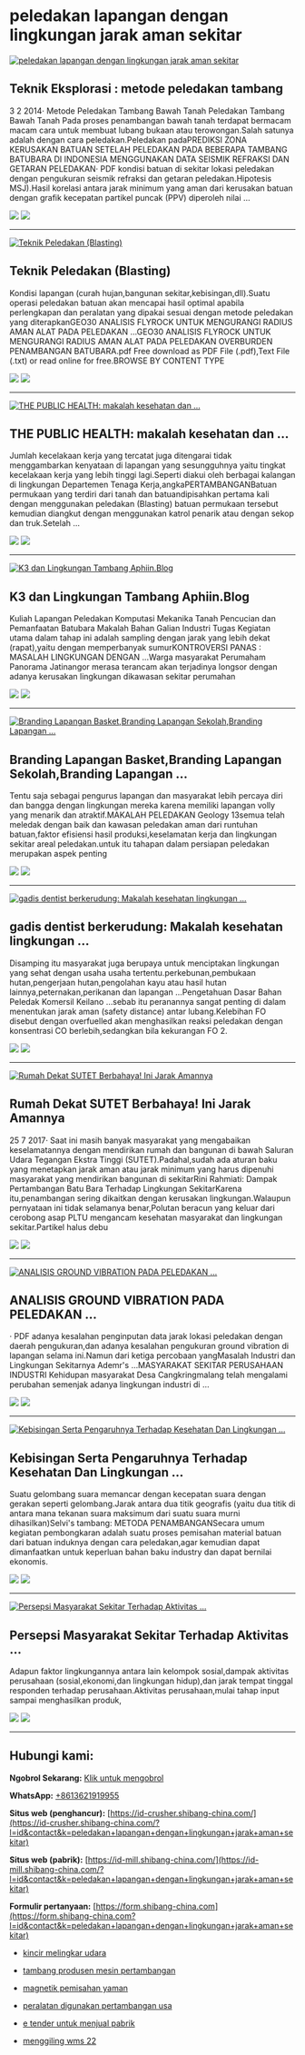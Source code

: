 # peledakan lapangan dengan lingkungan jarak aman sekitar

<a href="https://swt.shibang-china.com/?l=id&img&k=peledakan+lapangan+dengan+lingkungan+jarak+aman+sekitar" target="_blank">![peledakan lapangan dengan lingkungan jarak aman sekitar](http://static.shibang-china.com/all-800x300/236.jpg)</a>

## Teknik Eksplorasi : metode peledakan tambang
3 2 2014· Metode Peledakan Tambang Bawah Tanah Peledakan Tambang Bawah Tanah Pada proses penambangan bawah tanah terdapat bermacam macam cara untuk membuat lubang bukaan atau terowongan.Salah satunya adalah dengan cara peledakan.Peledakan padaPREDIKSI ZONA KERUSAKAN BATUAN SETELAH PELEDAKAN PADA BEBERAPA TAMBANG BATUBARA DI INDONESIA MENGGUNAKAN DATA SEISMIK REFRAKSI DAN GETARAN PELEDAKAN· PDF kondisi batuan di sekitar lokasi peledakan dengan pengukuran seismik refraksi dan getaran peledakan.Hipotesis MSJ).Hasil korelasi antara jarak minimum yang aman dari kerusakan batuan dengan grafik kecepatan partikel puncak (PPV) diperoleh nilai …


<a href="https://whatsapp.shibangsoft.com/WhatsApp.php" target="_blank" title="WhatsApp">![](http://static.shibang-china.com/icon/whatsapp.png)</a> <a href="https://swt.shibang-china.com/?l=id&icon&k=peledakan+lapangan+dengan+lingkungan+jarak+aman+sekitar" target="_blank">![](http://static.shibang-china.com/icon/chat-id.png)</a>

---

<a href="https://swt.shibang-china.com/?l=id&img&k=peledakan+lapangan+dengan+lingkungan+jarak+aman+sekitar" target="_blank">![Teknik Peledakan (Blasting)](http://static.shibang-china.com/all-800x300/875.jpg)</a>

## Teknik Peledakan (Blasting)
Kondisi lapangan (curah hujan,bangunan sekitar,kebisingan,dll).Suatu operasi peledakan batuan akan mencapai hasil optimal apabila perlengkapan dan peralatan yang dipakai sesuai dengan metode peledakan yang diterapkanGEO30 ANALISIS FLYROCK UNTUK MENGURANGI RADIUS AMAN ALAT PADA PELEDAKAN …GEO30 ANALISIS FLYROCK UNTUK MENGURANGI RADIUS AMAN ALAT PADA PELEDAKAN OVERBURDEN PENAMBANGAN BATUBARA.pdf Free download as PDF File (.pdf),Text File (.txt) or read online for free.BROWSE BY CONTENT TYPE


<a href="https://whatsapp.shibangsoft.com/WhatsApp.php" target="_blank" title="WhatsApp">![](http://static.shibang-china.com/icon/whatsapp.png)</a> <a href="https://swt.shibang-china.com/?l=id&icon&k=peledakan+lapangan+dengan+lingkungan+jarak+aman+sekitar" target="_blank">![](http://static.shibang-china.com/icon/chat-id.png)</a>

---

<a href="https://swt.shibang-china.com/?l=id&img&k=peledakan+lapangan+dengan+lingkungan+jarak+aman+sekitar" target="_blank">![THE PUBLIC HEALTH: makalah kesehatan dan …](http://static.shibang-china.com/all-800x300/548.jpg)</a>

## THE PUBLIC HEALTH: makalah kesehatan dan …
Jumlah kecelakaan kerja yang tercatat juga ditengarai tidak menggambarkan kenyataan di lapangan yang sesungguhnya yaitu tingkat kecelakaan kerja yang lebih tinggi lagi.Seperti diakui oleh berbagai kalangan di lingkungan Departemen Tenaga Kerja,angkaPERTAMBANGANBatuan permukaan yang terdiri dari tanah dan batuandipisahkan pertama kali dengan menggunakan peledakan (Blasting) batuan permukaan tersebut kemudian diangkut dengan menggunakan katrol penarik atau dengan sekop dan truk.Setelah …


<a href="https://whatsapp.shibangsoft.com/WhatsApp.php" target="_blank" title="WhatsApp">![](http://static.shibang-china.com/icon/whatsapp.png)</a> <a href="https://swt.shibang-china.com/?l=id&icon&k=peledakan+lapangan+dengan+lingkungan+jarak+aman+sekitar" target="_blank">![](http://static.shibang-china.com/icon/chat-id.png)</a>

---

<a href="https://swt.shibang-china.com/?l=id&img&k=peledakan+lapangan+dengan+lingkungan+jarak+aman+sekitar" target="_blank">![K3 dan Lingkungan Tambang Aphiin.Blog](http://static.shibang-china.com/all-800x300/1.jpg)</a>

## K3 dan Lingkungan Tambang Aphiin.Blog
Kuliah Lapangan Peledakan Komputasi Mekanika Tanah Pencucian dan Pemanfaatan Batubara Makalah Bahan Galian Industri Tugas Kegiatan utama dalam tahap ini adalah sampling dengan jarak yang lebih dekat (rapat),yaitu dengan memperbanyak sumurKONTROVERSI PANAS : MASALAH LINGKUNGAN DENGAN …Warga masyarakat Perumaham Panorama Jatinangor merasa terancam akan terjadinya longsor dengan adanya kerusakan lingkungan dikawasan sekitar perumahan


<a href="https://whatsapp.shibangsoft.com/WhatsApp.php" target="_blank" title="WhatsApp">![](http://static.shibang-china.com/icon/whatsapp.png)</a> <a href="https://swt.shibang-china.com/?l=id&icon&k=peledakan+lapangan+dengan+lingkungan+jarak+aman+sekitar" target="_blank">![](http://static.shibang-china.com/icon/chat-id.png)</a>

---

<a href="https://swt.shibang-china.com/?l=id&img&k=peledakan+lapangan+dengan+lingkungan+jarak+aman+sekitar" target="_blank">![Branding Lapangan Basket,Branding Lapangan Sekolah,Branding Lapangan …](http://static.shibang-china.com/all-800x300/72.jpg)</a>

## Branding Lapangan Basket,Branding Lapangan Sekolah,Branding Lapangan …
Tentu saja sebagai pengurus lapangan dan masyarakat lebih percaya diri dan bangga dengan lingkungan mereka karena memiliki lapangan volly yang menarik dan atraktif.MAKALAH PELEDAKAN Geology 13semua telah meledak dengan baik dan kawasan peledakan aman dari runtuhan batuan,faktor efisiensi hasil produksi,keselamatan kerja dan lingkungan sekitar areal peledakan.untuk itu tahapan dalam persiapan peledakan merupakan aspek penting


<a href="https://whatsapp.shibangsoft.com/WhatsApp.php" target="_blank" title="WhatsApp">![](http://static.shibang-china.com/icon/whatsapp.png)</a> <a href="https://swt.shibang-china.com/?l=id&icon&k=peledakan+lapangan+dengan+lingkungan+jarak+aman+sekitar" target="_blank">![](http://static.shibang-china.com/icon/chat-id.png)</a>

---

<a href="https://swt.shibang-china.com/?l=id&img&k=peledakan+lapangan+dengan+lingkungan+jarak+aman+sekitar" target="_blank">![gadis dentist berkerudung: Makalah kesehatan lingkungan …](http://static.shibang-china.com/all-800x300/715.jpg)</a>

## gadis dentist berkerudung: Makalah kesehatan lingkungan …
Disamping itu masyarakat juga berupaya untuk menciptakan lingkungan yang sehat dengan usaha usaha tertentu.perkebunan,pembukaan hutan,pengerjaan hutan,pengolahan kayu atau hasil hutan lainnya,peternakan,perikanan dan lapangan …Pengetahuan Dasar Bahan Peledak Komersil Keilano …sebab itu peranannya sangat penting di dalam menentukan jarak aman (safety distance) antar lubang.Kelebihan FO disebut dengan overfuelled akan menghasilkan reaksi peledakan dengan konsentrasi CO berlebih,sedangkan bila kekurangan FO 2.


<a href="https://whatsapp.shibangsoft.com/WhatsApp.php" target="_blank" title="WhatsApp">![](http://static.shibang-china.com/icon/whatsapp.png)</a> <a href="https://swt.shibang-china.com/?l=id&icon&k=peledakan+lapangan+dengan+lingkungan+jarak+aman+sekitar" target="_blank">![](http://static.shibang-china.com/icon/chat-id.png)</a>

---

<a href="https://swt.shibang-china.com/?l=id&img&k=peledakan+lapangan+dengan+lingkungan+jarak+aman+sekitar" target="_blank">![Rumah Dekat SUTET Berbahaya! Ini Jarak Amannya](http://static.shibang-china.com/all-800x300/332.jpg)</a>

## Rumah Dekat SUTET Berbahaya! Ini Jarak Amannya
25 7 2017· Saat ini masih banyak masyarakat yang mengabaikan keselamatannya dengan mendirikan rumah dan bangunan di bawah Saluran Udara Tegangan Ekstra Tinggi (SUTET).Padahal,sudah ada aturan baku yang menetapkan jarak aman atau jarak minimum yang harus dipenuhi masyarakat yang mendirikan bangunan di sekitarRini Rahmiati: Dampak Pertambangan Batu Bara Terhadap Lingkungan SekitarKarena itu,penambangan sering dikaitkan dengan kerusakan lingkungan.Walaupun pernyataan ini tidak selamanya benar,Polutan beracun yang keluar dari cerobong asap PLTU mengancam kesehatan masyarakat dan lingkungan sekitar.Partikel halus debu


<a href="https://whatsapp.shibangsoft.com/WhatsApp.php" target="_blank" title="WhatsApp">![](http://static.shibang-china.com/icon/whatsapp.png)</a> <a href="https://swt.shibang-china.com/?l=id&icon&k=peledakan+lapangan+dengan+lingkungan+jarak+aman+sekitar" target="_blank">![](http://static.shibang-china.com/icon/chat-id.png)</a>

---

<a href="https://swt.shibang-china.com/?l=id&img&k=peledakan+lapangan+dengan+lingkungan+jarak+aman+sekitar" target="_blank">![ANALISIS GROUND VIBRATION PADA PELEDAKAN …](http://static.shibang-china.com/all-800x300/424.jpg)</a>

## ANALISIS GROUND VIBRATION PADA PELEDAKAN …
· PDF adanya kesalahan penginputan data jarak lokasi peledakan dengan daerah pengukuran,dan adanya kesalahan pengukuran ground vibration di lapangan selama ini.Namun dari ketiga percobaan yangMasalah Industri dan Lingkungan Sekitarnya Ademr's …MASYARAKAT SEKITAR PERUSAHAAN INDUSTRI Kehidupan masyarakat Desa Cangkringmalang telah mengalami perubahan semenjak adanya lingkungan industri di …


<a href="https://whatsapp.shibangsoft.com/WhatsApp.php" target="_blank" title="WhatsApp">![](http://static.shibang-china.com/icon/whatsapp.png)</a> <a href="https://swt.shibang-china.com/?l=id&icon&k=peledakan+lapangan+dengan+lingkungan+jarak+aman+sekitar" target="_blank">![](http://static.shibang-china.com/icon/chat-id.png)</a>

---

<a href="https://swt.shibang-china.com/?l=id&img&k=peledakan+lapangan+dengan+lingkungan+jarak+aman+sekitar" target="_blank">![Kebisingan Serta Pengaruhnya Terhadap Kesehatan Dan Lingkungan …](http://static.shibang-china.com/all-800x300/775.jpg)</a>

## Kebisingan Serta Pengaruhnya Terhadap Kesehatan Dan Lingkungan …
Suatu gelombang suara memancar dengan kecepatan suara dengan gerakan seperti gelombang.Jarak antara dua titik geografis (yaitu dua titik di antara mana tekanan suara maksimum dari suatu suara murni dihasilkan)Selvi's tambang: METODA PENAMBANGANSecara umum kegiatan pembongkaran adalah suatu proses pemisahan material batuan dari batuan induknya dengan cara peledakan,agar kemudian dapat dimanfaatkan untuk keperluan bahan baku industry dan dapat bernilai ekonomis.


<a href="https://whatsapp.shibangsoft.com/WhatsApp.php" target="_blank" title="WhatsApp">![](http://static.shibang-china.com/icon/whatsapp.png)</a> <a href="https://swt.shibang-china.com/?l=id&icon&k=peledakan+lapangan+dengan+lingkungan+jarak+aman+sekitar" target="_blank">![](http://static.shibang-china.com/icon/chat-id.png)</a>

---

<a href="https://swt.shibang-china.com/?l=id&img&k=peledakan+lapangan+dengan+lingkungan+jarak+aman+sekitar" target="_blank">![Persepsi Masyarakat Sekitar Terhadap Aktivitas …](http://static.shibang-china.com/all-800x300/646.jpg)</a>

## Persepsi Masyarakat Sekitar Terhadap Aktivitas …
Adapun faktor lingkungannya antara lain kelompok sosial,dampak aktivitas perusahaan (sosial,ekonomi,dan lingkungan hidup),dan jarak tempat tinggal responden terhadap perusahaan.Aktivitas perusahaan,mulai tahap input sampai menghasilkan produk,

<a href="https://whatsapp.shibangsoft.com/WhatsApp.php" target="_blank" title="WhatsApp">![](http://static.shibang-china.com/icon/whatsapp.png)</a> <a href="https://swt.shibang-china.com/?l=id&icon&k=peledakan+lapangan+dengan+lingkungan+jarak+aman+sekitar" target="_blank">![](http://static.shibang-china.com/icon/chat-id.png)</a>

---
## Hubungi kami:

**Ngobrol Sekarang:** [Klik untuk mengobrol](https://swt.shibang-china.com?l=id&contact&k=peledakan+lapangan+dengan+lingkungan+jarak+aman+sekitar)

**WhatsApp:**  [+8613621919955](https://whatsapp.shibangsoft.com/WhatsApp.php)

**Situs web (penghancur):** [https://id-crusher.shibang-china.com/](https://id-crusher.shibang-china.com/?l=id&contact&k=peledakan+lapangan+dengan+lingkungan+jarak+aman+sekitar)

**Situs web (pabrik):** [https://id-mill.shibang-china.com/](https://id-mill.shibang-china.com/?l=id&contact&k=peledakan+lapangan+dengan+lingkungan+jarak+aman+sekitar)

**Formulir pertanyaan:** [https://form.shibang-china.com](https://form.shibang-china.com?l=id&contact&k=peledakan+lapangan+dengan+lingkungan+jarak+aman+sekitar)

* [kincir melingkar udara](../21/kincir%20melingkar%20udara.md)

* [tambang produsen mesin pertambangan](../24/tambang%20produsen%20mesin%20pertambangan.md)

* [magnetik pemisahan yaman](../30/magnetik%20pemisahan%20yaman.md)

* [peralatan digunakan pertambangan usa](../18/peralatan%20digunakan%20pertambangan%20usa.md)

* [e tender untuk menjual pabrik](../25/e%20tender%20untuk%20menjual%20pabrik.md)

* [menggiling wms 22](../26/menggiling%20wms%2022.md)